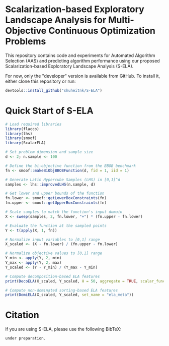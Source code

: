 # Scalarization-based Exploratory Landscape Analysis for Multi-Objective Continuous Optimization Problems

This repository contains code and experiments for Automated Algorithm Selection (AAS) and predicting algorithm performance using our proposed Scalarization-based Exploratory Landscape Analysis (S-ELA).

For now, only the "developer" version is available from GitHub. To install it, either clone this repository or run:

```r
devtools::install_github("shuheitnk/S-ELA")
```

# Quick Start of S-ELA

```r
# Load required libraries
library(flacco)
library(lhs)
library(smoof)
library(ScalarELA)

# Set problem dimension and sample size
d <- 2; n.sample <- 100

# Define the bi-objective function from the BBOB benchmark
fn <- smoof::makeBiObjBBOBFunction(d, fid = 1, iid = 1)

# Generate Latin Hypercube Samples (LHS) in [0,1]^d
samples <- lhs::improvedLHS(n.sample, d)

# Get lower and upper bounds of the function
fn.lower <- smoof::getLowerBoxConstraints(fn)
fn.upper <- smoof::getUpperBoxConstraints(fn)

# Scale samples to match the function's input domain
X <- sweep(samples, 2, fn.lower, "+") * (fn.upper - fn.lower)

# Evaluate the function at the sampled points
Y <- t(apply(X, 1, fn))

# Normalize input variables to [0,1] range
X_scaled <- (X - fn.lower) / (fn.upper - fn.lower)

# Normalize objective values to [0,1] range
Y_min <- apply(Y, 2, min)
Y_max <- apply(Y, 2, max)
Y_scaled <- (Y - Y_min) / (Y_max - Y_min)

# Compute decomposition-based ELA features
print(DecoELA(X_scaled, Y_scaled, H = 50, aggregate = TRUE, scalar_func = "weightedsum", set_name = "ela_distr"))

# Compute non-dominated sorting-based ELA features
print(DomiELA(X_scaled, Y_scaled, set_name = "ela_meta"))


```

# Citation

If you are using S-ELA, please use the following BibTeX:

```r
under preparation.
```
